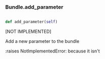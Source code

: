 ### Bundle.add_parameter

```py

def add_parameter(self)

```



[NOT IMPLEMENTED]

Add a new parameter to the bundle

:raises NotImplementedError: because it isn't

